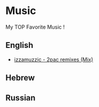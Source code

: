 # Music
My TOP Favorite Music !

## English

- [izzamuzzic - 2pac remixes (Mix)](https://www.youtube.com/watch?v=ZcunXhbCLrw&ab_channel=LighthouseYourSoul)


## Hebrew

## Russian





